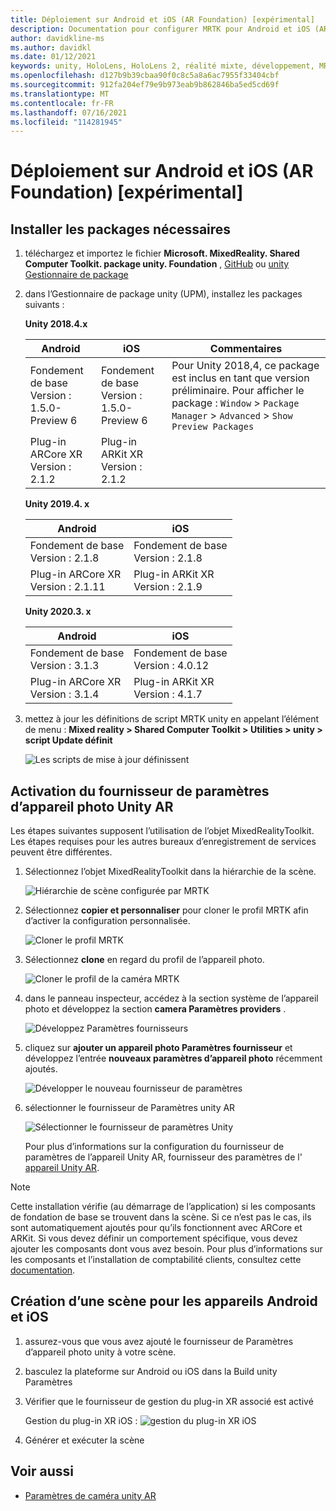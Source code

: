 ```yaml
---
title: Déploiement sur Android et iOS (AR Foundation) [expérimental]
description: Documentation pour configurer MRTK pour Android et iOS (ARFoundation) dans Unity
author: davidkline-ms
ms.author: davidkl
ms.date: 01/12/2021
keywords: unity, HoloLens, HoloLens 2, réalité mixte, développement, MRTK, ar Core, ar Kit, ios, ios, Android, ar Foundation
ms.openlocfilehash: d127b9b39cbaa90f0c8c5a8a6ac7955f33404cbf
ms.sourcegitcommit: 912fa204ef79e9b973eab9b862846ba5ed5cd69f
ms.translationtype: MT
ms.contentlocale: fr-FR
ms.lasthandoff: 07/16/2021
ms.locfileid: "114281945"
---
```

# <a name="deploying-to-android-and-ios-ar-foundation-experimental"></a>Déploiement sur Android et iOS (AR Foundation) [expérimental]

## <a name="install-required-packages"></a>Installer les packages nécessaires

1. téléchargez et importez le fichier **Microsoft. MixedReality. Shared Computer Toolkit. package unity. Foundation** , [GitHub](https://github.com/microsoft/MixedRealityToolkit-Unity/releases/) ou [unity Gestionnaire de package](../configuration/usingupm.md)

1. dans l’Gestionnaire de package unity (UPM), installez les packages suivants :

    **Unity 2018.4.x**

    | **Android** | **iOS** | Commentaires |
    | --- | --- | --- |
    | Fondement de base  <br/> Version : 1.5.0-Preview 6 | Fondement de base  <br/> Version : 1.5.0-Preview 6 | Pour Unity 2018,4, ce package est inclus en tant que version préliminaire. Pour afficher le package : `Window` > `Package Manager` > `Advanced` > `Show Preview Packages` |
    | Plug-in ARCore XR <br/> Version : 2.1.2 | Plug-in ARKit XR <br/> Version : 2.1.2 | |

    **Unity 2019.4. x**

    | **Android** | **iOS** |
    | --- | --- |
    | Fondement de base  <br/> Version : 2.1.8 |  Fondement de base  <br/> Version : 2.1.8 |
    | Plug-in ARCore XR <br/> Version : 2.1.11 | Plug-in ARKit XR <br/> Version : 2.1.9 |

    **Unity 2020.3. x**

    | **Android** | **iOS** |
    | --- | --- |
    | Fondement de base  <br/> Version : 3.1.3 |  Fondement de base  <br/> Version : 4.0.12 |
    | Plug-in ARCore XR <br/> Version : 3.1.4 | Plug-in ARKit XR <br/> Version : 4.1.7 |

1. mettez à jour les définitions de script MRTK unity en appelant l’élément de menu : **Mixed reality > Shared Computer Toolkit > Utilities > unity > script Update définit**

    ![Les scripts de mise à jour définissent](../features/images/UpdateScriptingDefineUnityAR.png)


## <a name="enabling-the-unity-ar-camera-settings-provider"></a>Activation du fournisseur de paramètres d’appareil photo Unity AR

Les étapes suivantes supposent l’utilisation de l’objet MixedRealityToolkit. Les étapes requises pour les autres bureaux d’enregistrement de services peuvent être différentes.

1. Sélectionnez l’objet MixedRealityToolkit dans la hiérarchie de la scène.

    ![Hiérarchie de scène configurée par MRTK](../features/images/MRTK_ConfiguredHierarchy.png)

1. Sélectionnez **copier et personnaliser** pour cloner le profil MRTK afin d’activer la configuration personnalisée.

    ![Cloner le profil MRTK](../features/images/camera-system/CloneProfileARFoundation.png)

1. Sélectionnez **clone** en regard du profil de l’appareil photo.

    ![Cloner le profil de la caméra MRTK](../features/images/camera-system/CloneCameraProfileARFoundation.png)

1. dans le panneau inspecteur, accédez à la section système de l’appareil photo et développez la section **camera Paramètres providers** .

    ![Développez Paramètres fournisseurs](../features/images/camera-system/ExpandProviders.png)

1. cliquez sur **ajouter un appareil photo Paramètres fournisseur** et développez l’entrée **nouveaux paramètres d’appareil photo** récemment ajoutés.

    ![Développer le nouveau fournisseur de paramètres](../features/images/camera-system/ExpandNewProvider.png)

1. sélectionner le fournisseur de Paramètres unity AR

    ![Sélectionner le fournisseur de paramètres Unity](../features/images/camera-system/SelectUnityArSettings.png)

    Pour plus d’informations sur la configuration du fournisseur de paramètres de l’appareil Unity AR, fournisseur des paramètres de l' [appareil Unity AR](../features/camera-system/unity-ar-camera-settings.md).

> [!NOTE]
> Cette installation vérifie (au démarrage de l’application) si les composants de fondation de base se trouvent dans la scène. Si ce n’est pas le cas, ils sont automatiquement ajoutés pour qu’ils fonctionnent avec ARCore et ARKit.
> Si vous devez définir un comportement spécifique, vous devez ajouter les composants dont vous avez besoin.
> Pour plus d’informations sur les composants et l’installation de comptabilité clients, consultez cette [documentation](https://docs.unity3d.com/Packages/com.unity.xr.arfoundation@2.2/manual/index.html#samples).

## <a name="building-a-scene-for-android-and-ios-devices"></a>Création d’une scène pour les appareils Android et iOS

1. assurez-vous que vous avez ajouté le fournisseur de Paramètres d’appareil photo unity à votre scène.

1. basculez la plateforme sur Android ou iOS dans la Build unity Paramètres

1. Vérifier que le fournisseur de gestion du plug-in XR associé est activé

    Gestion du plug-in XR iOS :  ![ gestion du plug-in XR iOS](../features/images/XRManagementiOS.png)

1. Générer et exécuter la scène

## <a name="see-also"></a>Voir aussi

- [Paramètres de caméra unity AR](../features/camera-system/unity-ar-camera-settings.md)
